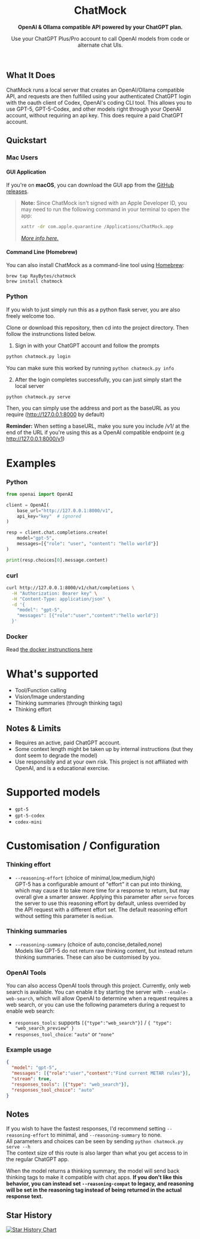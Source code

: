 <div align="center">
  <h1>ChatMock</h1>
  <p><b>OpenAI & Ollama compatible API powered by your ChatGPT plan.</b></p>
  <p>Use your ChatGPT Plus/Pro account to call OpenAI models from code or alternate chat UIs.</p>
  <br>
</div>

## What It Does

ChatMock runs a local server that creates an OpenAI/Ollama compatible API, and requests are then fulfilled using your authenticated ChatGPT login with the oauth client of Codex, OpenAI's coding CLI tool. This allows you to use GPT-5, GPT-5-Codex, and other models right through your OpenAI account, without requiring an api key.
This does require a paid ChatGPT account.

## Quickstart

### Mac Users

#### GUI Application

If you're on **macOS**, you can download the GUI app from the [GitHub releases](https://github.com/RayBytes/ChatMock/releases).  
> **Note:** Since ChatMock isn't signed with an Apple Developer ID, you may need to run the following command in your terminal to open the app:
>
> ```bash
> xattr -dr com.apple.quarantine /Applications/ChatMock.app
> ```
>
> *[More info here.](https://github.com/deskflow/deskflow/wiki/Running-on-macOS)*

#### Command Line (Homebrew)

You can also install ChatMock as a command-line tool using [Homebrew](https://brew.sh/):
```
brew tap RayBytes/chatmock
brew install chatmock
```

### Python
If you wish to just simply run this as a python flask server, you are also freely welcome too.

Clone or download this repository, then cd into the project directory. Then follow the instrunctions listed below.

1. Sign in with your ChatGPT account and follow the prompts
```bash
python chatmock.py login
```
You can make sure this worked by running `python chatmock.py info`

2. After the login completes successfully, you can just simply start the local server

```bash
python chatmock.py serve
```
Then, you can simply use the address and port as the baseURL as you require (http://127.0.0.1:8000 by default)

**Reminder:** When setting a baseURL, make you sure you include /v1/ at the end of the URL if you're using this as a OpenAI compatible endpoint (e.g http://127.0.0.1:8000/v1)

# Examples

### Python 

```python
from openai import OpenAI

client = OpenAI(
    base_url="http://127.0.0.1:8000/v1",
    api_key="key"  # ignored
)

resp = client.chat.completions.create(
    model="gpt-5",
    messages=[{"role": "user", "content": "hello world"}]
)

print(resp.choices[0].message.content)
```

### curl

```bash
curl http://127.0.0.1:8000/v1/chat/completions \
  -H "Authorization: Bearer key" \
  -H "Content-Type: application/json" \
  -d '{
    "model": "gpt-5",
    "messages": [{"role":"user","content":"hello world"}]
  }'
```

### Docker

Read [the docker instrunctions here](https://github.com/RayBytes/ChatMock/blob/main/DOCKER.md)

# What's supported

- Tool/Function calling 
- Vision/Image understanding
- Thinking summaries (through thinking tags)
- Thinking effort

## Notes & Limits

- Requires an active, paid ChatGPT account.
- Some context length might be taken up by internal instructions (but they dont seem to degrade the model) 
- Use responsibly and at your own risk. This project is not affiliated with OpenAI, and is a educational exercise.

# Supported models
- `gpt-5`
- `gpt-5-codex`
- `codex-mini`

# Customisation / Configuration

### Thinking effort

- `--reasoning-effort` (choice of minimal,low,medium,high)<br>
GPT-5 has a configurable amount of "effort" it can put into thinking, which may cause it to take more time for a response to return, but may overall give a smarter answer. Applying this parameter after `serve` forces the server to use this reasoning effort by default, unless overrided by the API request with a different effort set. The default reasoning effort without setting this parameter is `medium`.

### Thinking summaries

- `--reasoning-summary` (choice of auto,concise,detailed,none)<br>
Models like GPT-5 do not return raw thinking content, but instead return thinking summaries. These can also be customised by you.

### OpenAI Tools

You can also access OpenAI tools through this project. Currently, only web search is available.
You can enable it by starting the server with `--enable-web-search`, which will allow OpenAI to determine when a request requires a web search, or you can use the following parameters during a request to enable web search:

- `responses_tools`: supports `[{"type":"web_search"}]` / `{ "type": "web_search_preview" }`
- `responses_tool_choice`: `"auto"` or `"none"`

### Example usage
```json
{
  "model": "gpt-5",
  "messages": [{"role":"user","content":"Find current METAR rules"}],
  "stream": true,
  "responses_tools": [{"type": "web_search"}],
  "responses_tool_choice": "auto"
}
```

## Notes
If you wish to have the fastest responses, I'd recommend setting `--reasoning-effort` to minimal, and `--reasoning-summary` to none. <br>
All parameters and choices can be seen by sending `python chatmock.py serve --h`<br>
The context size of this route is also larger than what you get access to in the regular ChatGPT app.<br>

When the model returns a thinking summary, the model will send back thinking tags to make it compatible with chat apps. **If you don't like this behavior, you can instead set `--reasoning-compat` to legacy, and reasoning will be set in the reasoning tag instead of being returned in the actual response text.**


## Star History

[![Star History Chart](https://api.star-history.com/svg?repos=RayBytes/ChatMock&type=Timeline)](https://www.star-history.com/#RayBytes/ChatMock&Timeline)




